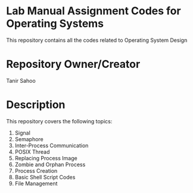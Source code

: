 # Lab Manual Assignment Codes for Operating Systems
This repository contains all the codes related to Operating System Design

# Repository Owner/Creator
Tanir Sahoo

# Description
This repository covers the following topics:
1. Signal<br>
2. Semaphore<br>
3. Inter-Process Communication<br>
4. POSIX Thread<br>
5. Replacing Process Image<br>
6. Zombie and Orphan Process<br>
7. Process Creation<br>
8. Basic Shell Script Codes<be>
9. File Management
